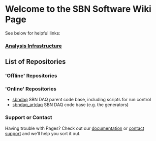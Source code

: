 # Welcome to the SBN Software Wiki Page

See below for helpful links:

### [Analysis Infrastructure](AnalysisInfrastructure/index.md)

## List of Repositories

### 'Offline' Repositories

### 'Online' Repositories
* [sbndaq](https://github.com/SBNSoftware/sbndaq) SBN DAQ parent code base, including scripts for run control
* [sbndaq_artdaq](https://github.com/SBNSoftware/sbndaq-artdaq) SBN DAQ code base (e.g. the generators)


### Support or Contact

Having trouble with Pages? Check out our [documentation](https://help.github.com/categories/github-pages-basics/) or [contact support](https://github.com/contact) and we’ll help you sort it out.
